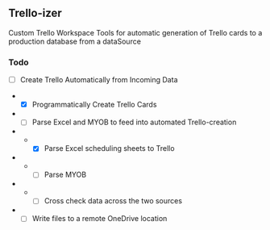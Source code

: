 ## Trello-izer

Custom Trello Workspace Tools for automatic generation of Trello cards to a production database from a dataSource

### Todo

- [ ] Create Trello Automatically from Incoming Data
- - [x] Programmatically Create Trello Cards
- - [ ] Parse Excel and MYOB to feed into automated Trello-creation
- - - [x] Parse Excel scheduling sheets to Trello
- - - [ ] Parse MYOB
- - - [ ] Cross check data across the two sources
- - [ ] Write files to a remote OneDrive location
